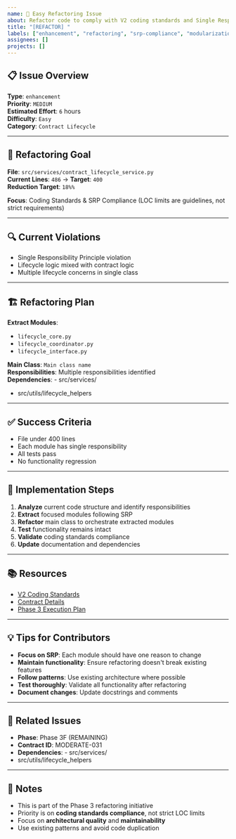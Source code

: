 ```yaml
---
name: 🚀 Easy Refactoring Issue
about: Refactor code to comply with V2 coding standards and Single Responsibility Principle
title: "[REFACTOR] "
labels: ["enhancement", "refactoring", "srp-compliance", "modularization", "good first issue", "easy"]
assignees: []
projects: []
---
```


## 📋 **Issue Overview**

**Type**: `enhancement`  
**Priority**: `MEDIUM`  
**Estimated Effort**: `6` hours  
**Difficulty**: `Easy`  
**Category**: `Contract Lifecycle`

---

## 🎯 **Refactoring Goal**

**File**: `src/services/contract_lifecycle_service.py`  
**Current Lines**: `486` → **Target**: `400`  
**Reduction Target**: `18%%`

**Focus**: Coding Standards & SRP Compliance (LOC limits are guidelines, not strict requirements)

---

## 🔍 **Current Violations**

- Single Responsibility Principle violation
- Lifecycle logic mixed with contract logic
- Multiple lifecycle concerns in single class

---

## 🏗️ **Refactoring Plan**

**Extract Modules**:
- `lifecycle_core.py`
- `lifecycle_coordinator.py`
- `lifecycle_interface.py`

**Main Class**: `Main class name`  
**Responsibilities**: Multiple responsibilities identified  
**Dependencies**: - src/services/
- src/utils/lifecycle_helpers

---

## ✅ **Success Criteria**

- File under 400 lines
- Each module has single responsibility
- All tests pass
- No functionality regression

---

## 🚀 **Implementation Steps**

1. **Analyze** current code structure and identify responsibilities
2. **Extract** focused modules following SRP
3. **Refactor** main class to orchestrate extracted modules
4. **Test** functionality remains intact
5. **Validate** coding standards compliance
6. **Update** documentation and dependencies

---

## 📚 **Resources**

- [V2 Coding Standards](../docs/CODING_STANDARDS.md)
- [Contract Details](../contracts/phase3f_remaining_contracts.json)
- [Phase 3 Execution Plan](../contracts/PHASE3_COMPLETE_EXECUTION_PLAN.md)

---

## 💡 **Tips for Contributors**

- **Focus on SRP**: Each module should have one reason to change
- **Maintain functionality**: Ensure refactoring doesn't break existing features
- **Follow patterns**: Use existing architecture where possible
- **Test thoroughly**: Validate all functionality after refactoring
- **Document changes**: Update docstrings and comments

---

## 🔗 **Related Issues**

- **Phase**: Phase 3F (REMAINING)
- **Contract ID**: MODERATE-031
- **Dependencies**: - src/services/
- src/utils/lifecycle_helpers

---

## 📝 **Notes**

- This is part of the Phase 3 refactoring initiative
- Priority is on **coding standards compliance**, not strict LOC limits
- Focus on **architectural quality** and **maintainability**
- Use existing patterns and avoid code duplication
